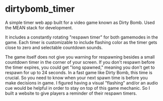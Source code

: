 # dirtybomb_timer
A simple timer web app built for a video game known as Dirty Bomb. Used the MEAN stack for development.

It includes a constantly rotating "respawn timer" for both gamemodes in the game.
Each timer is customizable to include flashing color as the timer gets close to zero and selectable countdown sounds.

The game itself does not give you warning for respawning besides a small countdown timer in the corner of your screen.
If you don't respawn before the timer expires, you could get "long spawned," meaning you don't get to respawn for up to 24 seconds.
In a fast game like Dirty Bomb, this time is crucial. So you need to know when your next spawn time is before you make decisions in game.
I figured having a visual "flashing" and/or an audio cue would be helpful in order to stay on top of this game mechanic. So I built a website to give players a reminder of their respawn timers.
